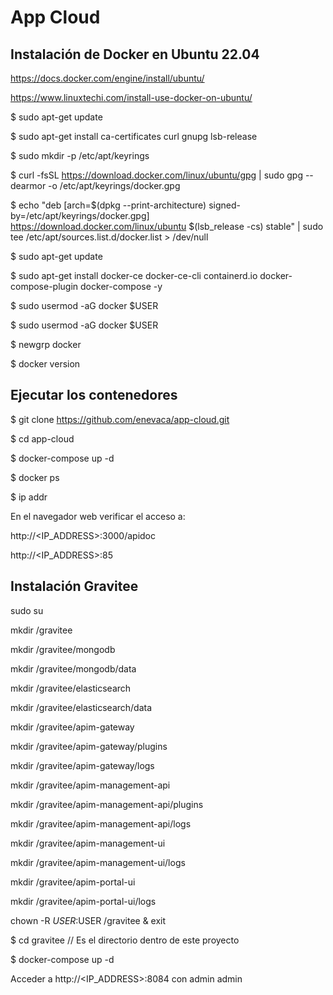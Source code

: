 # App Cloud

## Instalación de Docker en Ubuntu 22.04
https://docs.docker.com/engine/install/ubuntu/

https://www.linuxtechi.com/install-use-docker-on-ubuntu/

$ sudo apt-get update

$ sudo apt-get install ca-certificates curl gnupg lsb-release

$ sudo mkdir -p /etc/apt/keyrings

$ curl -fsSL https://download.docker.com/linux/ubuntu/gpg | sudo gpg --dearmor -o /etc/apt/keyrings/docker.gpg

$ echo "deb [arch=$(dpkg --print-architecture) signed-by=/etc/apt/keyrings/docker.gpg] https://download.docker.com/linux/ubuntu $(lsb_release -cs) stable" | sudo tee /etc/apt/sources.list.d/docker.list > /dev/null

$ sudo apt-get update

$ sudo apt-get install docker-ce docker-ce-cli containerd.io docker-compose-plugin docker-compose -y

$ sudo usermod -aG docker $USER

$ sudo usermod -aG docker $USER

$ newgrp docker

$ docker version

## Ejecutar los contenedores
$ git clone https://github.com/enevaca/app-cloud.git

$ cd app-cloud

$ docker-compose up -d

$ docker ps

$ ip addr

En el navegador web verificar el acceso a:

http://<IP_ADDRESS>:3000/apidoc

http://<IP_ADDRESS>:85

## Instalación Gravitee

sudo su

mkdir /gravitee

mkdir /gravitee/mongodb

mkdir /gravitee/mongodb/data

mkdir /gravitee/elasticsearch

mkdir /gravitee/elasticsearch/data

mkdir /gravitee/apim-gateway

mkdir /gravitee/apim-gateway/plugins

mkdir /gravitee/apim-gateway/logs

mkdir /gravitee/apim-management-api

mkdir /gravitee/apim-management-api/plugins

mkdir /gravitee/apim-management-api/logs

mkdir /gravitee/apim-management-ui

mkdir /gravitee/apim-management-ui/logs

mkdir /gravitee/apim-portal-ui

mkdir /gravitee/apim-portal-ui/logs

chown -R $USER:$USER /gravitee & exit

$ cd gravitee   // Es el directorio dentro de este proyecto

$ docker-compose up -d

Acceder a http://<IP_ADDRESS>:8084 con admin admin
